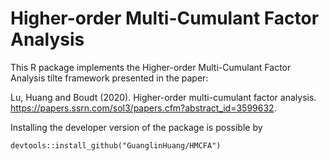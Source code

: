 # Higher-order Multi-Cumulant Factor Analysis

This R package implements the Higher-order Multi-Cumulant Factor Analysis tilte framework presented in the paper:

Lu, Huang and Boudt (2020). Higher-order multi-cumulant factor analysis. https://papers.ssrn.com/sol3/papers.cfm?abstract_id=3599632.

Installing the developer version of the package is possible by
```
devtools::install_github("GuanglinHuang/HMCFA")
```
